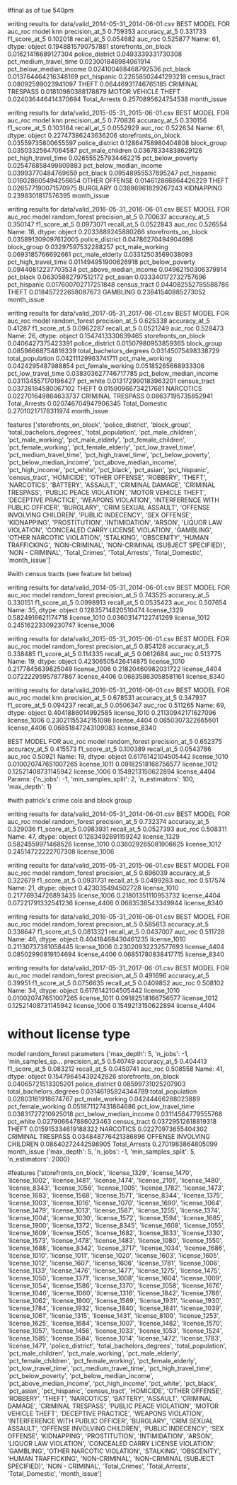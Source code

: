 #final as of tue 540pm


writing results for data/valid_2014-05-31_2014-06-01.csv
BEST MODEL FOR auc_roc
model                  knn
precision_at_5    0.759353
accuracy_at_5     0.331733
f1_score_at_5     0.102018
recall_at_5       0.054682
auc_roc           0.525877
Name: 61, dtype: object
0.1948815790757881 storefronts_on_block
0.01621416689127304 police_district
0.0493339331730308 pct_medium_travel_time
0.023001848984061914 pct_below_median_income
0.024100468468792536 pct_black
0.013764464216348169 pct_hispanic
0.22658502441293218 census_tract
0.08092599023941097 THEFT
0.06446931746765185 CRIMINAL TRESPASS
0.01810980388178879 MOTOR VEHICLE THEFT
0.024036446414370694 Total_Arrests
0.2570895624754538 month_issue





writing results for data/valid_2015-05-31_2015-06-01.csv
BEST MODEL FOR auc_roc
model                   knn
precision_at_5     0.770826
accuracy_at_5      0.330156
f1_score_at_5      0.103184
recall_at_5       0.0552929
auc_roc            0.522634
Name: 61, dtype: object
0.22747386243636206 storefronts_on_block
0.03559735800655597 police_district
0.12864758980404808 block_group
0.03503325647064587 pct_male_children
0.03678334838629126 pct_high_travel_time
0.026555257934462215 pct_below_poverty
0.025476858499809883 pct_below_median_income
0.03993770484769659 pct_black
0.09548955537895247 pct_hispanic
0.016028605494256654 OTHER OFFENSE
0.014612866864426229 THEFT
0.026577190071570975 BURGLARY
0.03886961829267243 KIDNAPPING
0.2398301817576395 month_issue


writing results for data/valid_2016-05-31_2016-06-01.csv
BEST MODEL FOR auc_roc
model             random_forest
precision_at_5         0.700637
accuracy_at_5          0.350147
f1_score_at_5         0.0973071
recall_at_5           0.0522843
auc_roc                0.526554
Name: 18, dtype: object
0.2033889245880266 storefronts_on_block
0.035891309097612005 police_district
0.04786270494904698 block_group
0.03297597532288257 pct_male_working
0.0693185766692661 pct_male_elderly
0.03312503569038093 pct_high_travel_time
0.011494951900626918 pct_below_poverty
0.09440812237703534 pct_above_median_income
0.04962150306379914 pct_black
0.06305882797512172 pct_asian
0.033340172732757696 pct_hispanic
0.017600702717251848 census_tract
0.044082552785588786 THEFT
0.018457222658087673 GAMBLING
0.23841540885273052 month_issue

writing results for data/valid_2017-05-31_2017-06-01.csv
BEST MODEL FOR auc_roc
model             random_forest
precision_at_5         0.625338
accuracy_at_5           0.41287
f1_score_at_5         0.0962287
recall_at_5           0.0521249
auc_roc                0.528473
Name: 26, dtype: object
0.1547413330639465 storefronts_on_block
0.0406427375423391 police_district
0.01507980953859365 block_group
0.08596668754818339 total_bachelors_degrees
0.03145075498338729 total_population
0.04211129963741711 pct_male_working
0.0424295487988854 pct_female_working
0.05185265668933306 pct_low_travel_time
0.038303627746717785 pct_below_median_income
0.031134557170196427 pct_white
0.013172990183963201 census_tract
0.03728184580067102 THEFT
0.01590966734217681 NARCOTICS
0.022701649864633737 CRIMINAL TRESPASS
0.08637195735852941 Total_Arrests
0.020746704947906345 Total_Domestic
0.27010217178311974 month_issue




features
['storefronts_on_block',
 'police_district',
 'block_group',
 'total_bachelors_degrees',
 'total_population',
 'pct_male_children',
 'pct_male_working',
 'pct_male_elderly',
 'pct_female_children',
 'pct_female_working',
 'pct_female_elderly',
 'pct_low_travel_time',
 'pct_medium_travel_time',
 'pct_high_travel_time',
 'pct_below_poverty',
 'pct_below_median_income',
 'pct_above_median_income',
 'pct_high_income',
 'pct_white',
 'pct_black',
 'pct_asian',
 'pct_hispanic',
 'census_tract',
 'HOMICIDE',
 'OTHER OFFENSE',
 'ROBBERY',
 'THEFT',
 'NARCOTICS',
 'BATTERY',
 'ASSAULT',
 'CRIMINAL DAMAGE',
 'CRIMINAL TRESPASS',
 'PUBLIC PEACE VIOLATION',
 'MOTOR VEHICLE THEFT',
 'DECEPTIVE PRACTICE',
 'WEAPONS VIOLATION',
 'INTERFERENCE WITH PUBLIC OFFICER',
 'BURGLARY',
 'CRIM SEXUAL ASSAULT',
 'OFFENSE INVOLVING CHILDREN',
 'PUBLIC INDECENCY',
 'SEX OFFENSE',
 'KIDNAPPING',
 'PROSTITUTION',
 'INTIMIDATION',
 'ARSON',
 'LIQUOR LAW VIOLATION',
 'CONCEALED CARRY LICENSE VIOLATION',
 'GAMBLING',
 'OTHER NARCOTIC VIOLATION',
 'STALKING',
 'OBSCENITY',
 'HUMAN TRAFFICKING',
 'NON-CRIMINAL',
 'NON-CRIMINAL (SUBJECT SPECIFIED)',
 'NON - CRIMINAL',
 'Total_Crimes',
 'Total_Arrests',
 'Total_Domestic',
 'month_issue']















#with census tracts (see feature lst below)

writing results for data/valid_2014-05-31_2014-06-01.csv
BEST MODEL FOR auc_roc
model             random_forest
precision_at_5         0.743525
accuracy_at_5          0.330151
f1_score_at_5         0.0998913
recall_at_5           0.0535423
auc_roc                0.507654
Name: 35, dtype: object
0.12835714820510474 license_1329
0.5824916621174718 license_1010
0.03603147122741269 license_1012
0.24516223309230747 license_1006

writing results for data/valid_2015-05-31_2015-06-01.csv
BEST MODEL FOR auc_roc
model             random_forest
precision_at_5         0.854128
accuracy_at_5          0.338485
f1_score_at_5          0.114335
recall_at_5           0.0612684
auc_roc                0.513775
Name: 19, dtype: object
0.42306505426414875 license_1010
0.2177845639825049 license_1006
0.21820460982031722 license_4404
0.07222295957877867 license_4406
0.06835863058581161 license_8340

writing results for data/valid_2016-05-31_2016-06-01.csv
BEST MODEL FOR auc_roc
model                   knn
precision_at_5     0.678531
accuracy_at_5      0.347937
f1_score_at_5      0.094237
recall_at_5       0.0506347
auc_roc            0.511265
Name: 69, dtype: object
0.4041886014992585 license_1010
0.21130942171627096 license_1006
0.23021155342151098 license_4404
0.0850307322665601 license_4406
0.06851847243109083 license_8340

BEST MODEL FOR auc_roc
model             random_forest
precision_at_5         0.652375
accuracy_at_5          0.415573
f1_score_at_5          0.100389
recall_at_5           0.0543786
auc_roc                 0.50921
Name: 19, dtype: object
0.6176142104505442 license_1010
0.010020747651007265 license_1011
0.09182518166756577 license_1012
0.12521408731145942 license_1006
0.1549213150622894 license_4404
Params: {'n_jobs': -1, 'min_samples_split': 2, 'n_estimators': 100, 'max_depth': 1}




#with patrick's crime cols and block group

writing results for data/valid_2014-05-31_2014-06-01.csv
BEST MODEL FOR auc_roc
model             random_forest
precision_at_5         0.732374
accuracy_at_5          0.329036
f1_score_at_5         0.0983931
recall_at_5           0.0527393
auc_roc                0.508311
Name: 47, dtype: object
0.1283492891159242 license_1329
0.5824559971468526 license_1010
0.036029265081906625 license_1012
0.24514722222707308 license_1006


writing results for data/valid_2015-05-31_2015-06-01.csv
BEST MODEL FOR auc_roc
model             random_forest
precision_at_5         0.696039
accuracy_at_5          0.322679
f1_score_at_5         0.0931731
recall_at_5           0.0499283
auc_roc                0.517574
Name: 21, dtype: object
0.423035494502728 license_1010
0.21776934726893435 license_1006
0.21801351110953732 license_4404
0.07221791332541236 license_4406
0.0683538543349944 license_8340


writing results for data/valid_2016-05-31_2016-06-01.csv
BEST MODEL FOR auc_roc
model             random_forest
precision_at_5         0.585613
accuracy_at_5          0.338647
f1_score_at_5         0.0813321
recall_at_5           0.0437007
auc_roc                0.511728
Name: 46, dtype: object
0.40418468430461235 license_1010
0.21130737381058445 license_1006
0.23020932232577693 license_4404
0.08502990819104694 license_4406
0.06851780838417715 license_8340

writing results for data/valid_2017-05-31_2017-06-01.csv
BEST MODEL FOR auc_roc
model             random_forest
precision_at_5         0.491696
accuracy_at_5           0.39951
f1_score_at_5         0.0756635
recall_at_5           0.0409852
auc_roc                0.508102
Name: 34, dtype: object
0.6176142104505442 license_1010
0.010020747651007265 license_1011
0.09182518166756577 license_1012
0.12521408731145942 license_1006
0.1549213150622894 license_4404



# without license type

model                                                 random_forest
parameters        {'max_depth': 5, 'n_jobs': -1, 'min_samples_sp...
precision_at_5                                             0.540749
accuracy_at_5                                              0.404413
f1_score_at_5                                              0.083212
recall_at_5                                               0.0450741
auc_roc                                                    0.508558
Name: 41, dtype: object
0.15479645439242826 storefronts_on_block
0.04065721513305201 police_district
0.08599731025207903 total_bachelors_degrees
0.03146195824344789 total_population
0.02803161918674767 pct_male_working
0.04244466288023889 pct_female_working
0.051871127431864686 pct_low_travel_time
0.03831727210925018 pct_below_median_income
0.03114564779555768 pct_white
0.027906647886023463 census_tract
0.03729512618819318 THEFT
0.015915334619188322 NARCOTICS
0.02270973655404302 CRIMINAL TRESPASS
0.034848776421386896 OFFENSE INVOLVING CHILDREN
0.08640272442598905 Total_Arrests
0.2701983864805099 month_issue
{'max_depth': 5, 'n_jobs': -1, 'min_samples_split': 5, 'n_estimators': 2000}




#features
['storefronts_on_block',
 'license_1329',
 'license_1470',
 'license_1002',
 'license_1481',
 'license_1474',
 'license_2101',
 'license_1480',
 'license_8343',
 'license_1056',
 'license_1005',
 'license_1782',
 'license_1473',
 'license_1683',
 'license_1568',
 'license_1571',
 'license_8344',
 'license_1375',
 'license_1003',
 'license_1016',
 'license_1070',
 'license_1690',
 'license_1064',
 'license_1479',
 'license_1013',
 'license_1587',
 'license_1255',
 'license_1374',
 'license_1004',
 'license_1030',
 'license_1572',
 'license_1594',
 'license_1685',
 'license_1900',
 'license_1372',
 'license_8345',
 'license_1608',
 'license_1055',
 'license_1609',
 'license_1505',
 'license_1682',
 'license_1833',
 'license_1330',
 'license_1573',
 'license_1478',
 'license_1483',
 'license_1080',
 'license_1550',
 'license_1688',
 'license_8342',
 'license_3717',
 'license_1034',
 'license_1686',
 'license_1010',
 'license_1011',
 'license_1020',
 'license_1603',
 'license_1605',
 'license_1012',
 'license_1607',
 'license_1606',
 'license_1781',
 'license_1006',
 'license_1133',
 'license_1476',
 'license_1477',
 'license_1275',
 'license_1475',
 'license_1050',
 'license_1371',
 'license_1008',
 'license_1604',
 'license_1009',
 'license_1054',
 'license_1586',
 'license_1370',
 'license_1058',
 'license_1676',
 'license_1046',
 'license_1060',
 'license_1316',
 'license_1842',
 'license_1786',
 'license_1062',
 'license_1800',
 'license_1569',
 'license_1931',
 'license_1930',
 'license_1784',
 'license_1932',
 'license_1840',
 'license_1841',
 'license_1039',
 'license_1061',
 'license_1315',
 'license_1431',
 'license_8100',
 'license_1253',
 'license_1625',
 'license_1684',
 'license_1007',
 'license_1482',
 'license_1570',
 'license_1057',
 'license_1456',
 'license_1033',
 'license_1053',
 'license_1524',
 'license_1585',
 'license_1584',
 'license_1014',
 'license_1472',
 'license_1783',
 'license_1471',
 'police_district',
 'total_bachelors_degrees',
 'total_population',
 'pct_male_children',
 'pct_male_working',
 'pct_male_elderly',
 'pct_female_children',
 'pct_female_working',
 'pct_female_elderly',
 'pct_low_travel_time',
 'pct_medium_travel_time',
 'pct_high_travel_time',
 'pct_below_poverty',
 'pct_below_median_income',
 'pct_above_median_income',
 'pct_high_income',
 'pct_white',
 'pct_black',
 'pct_asian',
 'pct_hispanic',
 'census_tract',
 'HOMICIDE',
 'OTHER OFFENSE',
 'ROBBERY',
 'THEFT',
 'NARCOTICS',
 'BATTERY',
 'ASSAULT',
 'CRIMINAL DAMAGE',
 'CRIMINAL TRESPASS',
 'PUBLIC PEACE VIOLATION',
 'MOTOR VEHICLE THEFT',
 'DECEPTIVE PRACTICE',
 'WEAPONS VIOLATION',
 'INTERFERENCE WITH PUBLIC OFFICER',
 'BURGLARY',
 'CRIM SEXUAL ASSAULT',
 'OFFENSE INVOLVING CHILDREN',
 'PUBLIC INDECENCY',
 'SEX OFFENSE',
 'KIDNAPPING',
 'PROSTITUTION',
 'INTIMIDATION',
 'ARSON',
 'LIQUOR LAW VIOLATION',
 'CONCEALED CARRY LICENSE VIOLATION',
 'GAMBLING',
 'OTHER NARCOTIC VIOLATION',
 'STALKING',
 'OBSCENITY',
 'HUMAN TRAFFICKING',
 'NON-CRIMINAL',
 'NON-CRIMINAL (SUBJECT SPECIFIED)',
 'NON - CRIMINAL',
 'Total_Crimes',
 'Total_Arrests',
 'Total_Domestic',
 'month_issue']


